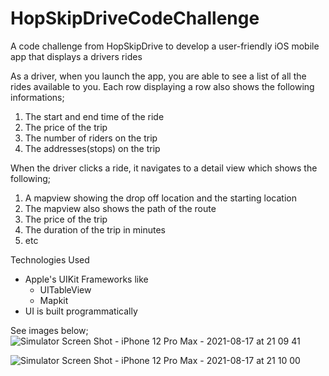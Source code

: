 # HopSkipDriveCodeChallenge
A code challenge from HopSkipDrive to develop a user-friendly iOS mobile app that displays a drivers rides

As a driver, when you launch the app, you are able to see a list of all the rides available to you. Each row displaying a row also shows the following informations; 
1. The start and end time of the ride 
2. The price of the trip 
3. The number of riders on the trip 
4. The addresses(stops) on the trip 

When the driver clicks a ride, it navigates to a detail view which shows the following; 
1. A mapview showing the drop off location and the starting location 
2. The mapview also shows the path of the route 
3. The price of the trip
4. The duration of the trip in minutes 
5. etc 

 Technologies Used 
 - Apple's UIKit Frameworks like 
    - UITableView 
    - Mapkit 
 - UI is built programmatically 

See images below; 
![Simulator Screen Shot - iPhone 12 Pro Max - 2021-08-17 at 21 09 41](https://user-images.githubusercontent.com/43887215/129825383-65b0a3ab-d3fa-442c-bd0a-d9f89f28e888.png)

![Simulator Screen Shot - iPhone 12 Pro Max - 2021-08-17 at 21 10 00](https://user-images.githubusercontent.com/43887215/129825417-d5610700-33a4-4826-91be-20c5435b2737.png)

